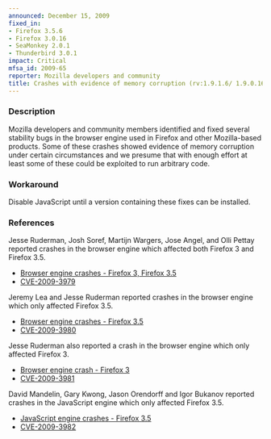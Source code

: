 ```yaml
---
announced: December 15, 2009
fixed_in:
- Firefox 3.5.6
- Firefox 3.0.16
- SeaMonkey 2.0.1
- Thunderbird 3.0.1
impact: Critical
mfsa_id: 2009-65
reporter: Mozilla developers and community
title: Crashes with evidence of memory corruption (rv:1.9.1.6/ 1.9.0.16)
---
```


<h3>Description</h3>

<p>Mozilla developers and community members identified and fixed
several stability bugs in the browser engine used in Firefox and other
Mozilla-based products. Some of these crashes showed evidence of
memory corruption under certain circumstances and we presume that with
enough effort at least some of these could be exploited to run
arbitrary code.</p>

<h3>Workaround</h3>

<p>Disable JavaScript until a version containing these fixes can be
installed.</p>

<h3>References</h3>

<p>Jesse Ruderman, Josh Soref, Martijn Wargers, Jose Angel, and Olli
Pettay reported crashes in the browser engine which affected both
Firefox 3 and Firefox 3.5.</p>
<ul>
  <li><a href="https://bugzilla.mozilla.org/buglist.cgi?bug_id=515811,522374,457514,506267,479931,293347,494617,516237">Browser engine crashes - Firefox 3, Firefox 3.5</a></li>
  <li><a class="ex-ref" href="http://cve.mitre.org/cgi-bin/cvename.cgi?name=CVE-2009-3979">CVE-2009-3979</a></li>
</ul>

<p>Jeremy Lea and Jesse Ruderman reported crashes in the browser
engine which only affected Firefox 3.5.</p>
<ul>
  <li><a href="https://bugzilla.mozilla.org/buglist.cgi?bug_id=495875,470487">Browser engine crashes - Firefox 3.5</a></li>
  <li><a class="ex-ref" href="http://cve.mitre.org/cgi-bin/cvename.cgi?name=CVE-2009-3980">CVE-2009-3980</a></li>
</ul>

<p>Jesse Ruderman also reported a crash in the browser engine which
only affected Firefox 3.</p>
<ul>
  <li><a href="https://bugzilla.mozilla.org/show_bug.cgi?id=468771">Browser engine crash - Firefox 3</a></li>
  <li><a class="ex-ref" href="http://cve.mitre.org/cgi-bin/cvename.cgi?name=CVE-2009-3981">CVE-2009-3981</a></li>
</ul>

<p>David Mandelin, Gary Kwong, Jason Orendorff and Igor Bukanov
reported crashes in the JavaScript engine which only affected Firefox
3.5.</p>
<ul>
  <li><a href="https://bugzilla.mozilla.org/buglist.cgi?bug_id=510518,513981,514999,524121">JavaScript engine crashes - Firefox 3.5</a></li>
  <li><a class="ex-ref" href="http://cve.mitre.org/cgi-bin/cvename.cgi?name=CVE-2009-3982">CVE-2009-3982</a></li>
</ul>




